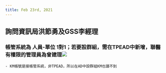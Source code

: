 ```yaml
---
title: Feb 23rd, 2021
---
```


## 詢問資訊局洪節勇及GSS李經理
### 帳管系統為 人員-單位 1對1；若要設群組，需在TPEAD中新增，聯醫有權限的管理員為曾建理![](https://remnote-user-data.s3.amazonaws.com/Myg9frsCTFrV_S3-R7b-B6mDM7sI5Yfm3YgGAoOQyGxSKeDaL_AOYnQd125ow7NQyGBvZwmcyKWmLp-QhkSLv4GgalAdUX_86mBkk_z78zwSFs2Iaxuw9eXSiNYaHSPh.png)
    - KM帳號是接帳管系統，非TPEAD，所以在AD中設群組KM也讀不到
